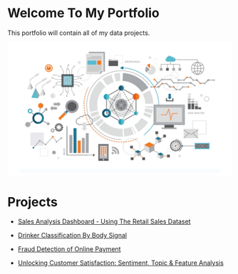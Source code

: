 # Welcome To My Portfolio
This portfolio will contain all of my data projects.

![alt text](image.png)

# Projects 
* [Sales Analysis Dashboard - Using The Retail Sales Dataset](https://github.com/prateeppyntk/data-projects/blob/a895d3e56772ba8b9c7d7013635f1c04c31903a1/Sales%20Analysis%20Dashboard%20(Using%20The%20Retail%20Sales%20Dataset)/README.md)
  
* [Drinker Classification By Body Signal](https://github.com/prateeppyntk/data-projects/tree/99e4385ab85154468f5482e2ec6e661530248a25/Drinker%20Classification%20By%20Body%20Signal)
  
* [Fraud Detection of Online Payment](https://github.com/prateeppyntk/data-projects/tree/99e4385ab85154468f5482e2ec6e661530248a25/Sales%20Analysis%20Dashboard%20(Using%20The%20Retail%20Sales%20Dataset))
  
* [Unlocking Customer Satisfaction: Sentiment, Topic & Feature Analysis](https://github.com/prateeppyntk/data-projects/tree/99e4385ab85154468f5482e2ec6e661530248a25/Unlocking%20Customer%20Satisfaction%3A%20Sentiment%2C%20Topic%20%26%20Feature%20Analysis)
